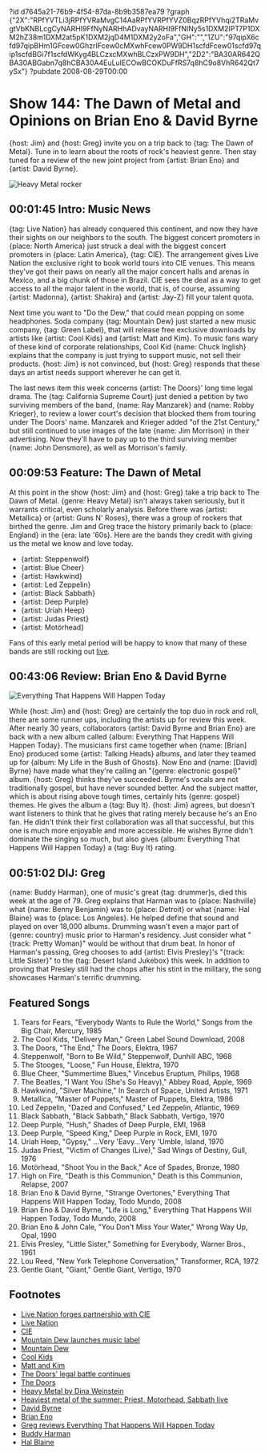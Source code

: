 ?id d7645a21-76b9-4f54-87da-8b9b3587ea79
?graph {"2X":"RPfYVTLi3jRPfYVRaMvgC14AaRPfYVRPfYVZ0BqzRPfYVhqi2TRaMvgtVbKNBLcgCyNARHI9FfNyNARHhADvayNARHI9FfNINy5s1DXM2IPT7P1DXM2hZ38m1DXM2at5pK1DXM2jqD4M1DXM2y2oFa","GH":"","1ZU":"97qipX6cfd97qipBHm1GFcew0GhzrIFcew0cMXwhFcew0PW9DH1scfdFcew01scfd97qip1scfdBGi7f1scfdWKyg4BLCzxcMXwhBLCzxPW9DH","2D2":"BA30AR642QBA30ABGabn7q8hCBA30A4EuLulECOwBCOKDuFfRS7q8hC9o8VhR642Qt7ySx"}
?pubdate 2008-08-29T00:00

# Show 144: The Dawn of Metal and Opinions on Brian Eno & David Byrne
{host: Jim} and {host: Greg} invite you on a trip back to {tag: The Dawn of Metal}. Tune in to learn about the roots of rock's heaviest genre. Then stay tuned for a review of the new joint project from {artist: Brian Eno} and {artist: David Byrne}.

![Heavy Metal rocker](https://static.soundopinions.org/images/2008/heavy_metal.jpg)

## 00:01:45 Intro: Music News
{tag: Live Nation} has already conquered this continent, and now they have their sights on our neighbors to the south. The biggest concert promoters in {place: North America} just struck a deal with the biggest concert promoters in {place: Latin America}, {tag: CIE}. The arrangement gives Live Nation the exclusive right to book world tours into CIE venues. This means they've got their paws on nearly all the major concert halls and arenas in Mexico, and a big chunk of those in Brazil. CIE sees the deal as a way to get access to all the major talent in the world, that is, of course, assuming {artist: Madonna}, {artist: Shakira} and {artist: Jay-Z} fill your talent quota.

Next time you want to "Do the Dew," that could mean popping on some headphones. Soda company {tag: Mountain Dew} just started a new music company, {tag: Green Label}, that will release free exclusive downloads by artists like {artist: Cool Kids} and {artist: Matt and Kim}. To music fans wary of these kind of corporate relationships, Cool Kid {name: Chuck Inglish} explains that the company is just trying to support music, not sell their products. {host: Jim} is not convinced, but {host: Greg} responds that these days an artist needs support wherever he can get it.

The last news item this week concerns {artist: The Doors}' long time legal drama. The {tag: California Supreme Court} just denied a petition by two surviving members of the band, {name: Ray Manzarek} and {name: Robby Krieger}, to review a lower court's decision that blocked them from touring under The Doors' name. Manzarek and Krieger added "of the 21st Century," but still continued to use images of the late {name: Jim Morrison} in their advertising. Now they'll have to pay up to the third surviving member {name: John Densmore}, as well as Morrison's family. 

## 00:09:53 Feature: The Dawn of Metal
At this point in the show {host: Jim} and {host: Greg} take a trip back to The Dawn of Metal. {genre: Heavy Metal} isn't always taken seriously, but it warrants critical, even scholarly analysis. Before there was {artist: Metallica} or {artist: Guns N' Roses}, there was a group of rockers that birthed the genre. Jim and Greg trace the history primarily back to {place: England} in the {era: late '60s}. Here are the bands they credit with giving us the metal we know and love today.

- {artist: Steppenwolf}
- {artist: Blue Cheer}
- {artist: Hawkwind}
- {artist: Led Zeppelin}
- {artist: Black Sabbath}
- {artist: Deep Purple}
- {artist: Uriah Heep}
- {artist: Judas Priest}
- {artist: Motörhead}

Fans of this early metal period will be happy to know that many of these bands are still rocking out [live](http://leisureblogs.chicagotribune.com/turn_it_up/2008/08/heaviest-metal.html). 

## 00:43:06 Review: Brian Eno & David Byrne
![Everything That Happens Will Happen Today](https://static.soundopinions.org/assets/144/1ZU0.jpg)

While {host: Jim} and {host: Greg} are certainly the top duo in rock and roll, there are some runner ups, including the artists up for review this week. After nearly 30 years, collaborators {artist: David Byrne and Brian Eno} are back with a new album called {album: Everything That Happens Will Happen Today}. The musicians first came together when {name: [Brian] Eno} produced some {artist: Talking Heads} albums, and later they teamed up for {album: My Life in the Bush of Ghosts}. Now Eno and {name: [David] Byrne} have made what they're calling an "{genre: electronic gospel}" album. {host: Greg} thinks they've succeeded. Byrne's vocals are not traditionally gospel, but have never sounded better. And the subject matter, which is about rising above tough times, certainly hits {genre: gospel} themes. He gives the album a {tag: Buy It}. {host: Jim} agrees, but doesn't want listeners to think that he gives that rating merely because he's an Eno fan. He didn't think their first collaboration was all that successful, but this one is much more enjoyable and more accessible. He wishes Byrne didn't dominate the singing so much, but also gives {album: Everything That Happens Will Happen Today} a {tag: Buy It} rating.

## 00:51:02 DIJ: Greg
{name: Buddy Harman}, one of music's great {tag: drummer}s, died this week at the age of 79. Greg explains that Harman was to {place: Nashville} what {name: Benny Benjamin} was to {place: Detroit} or what {name: Hal Blaine} was to {place: Los Angeles}. He helped define that sound and played on over 18,000 albums. Drumming wasn't even a major part of {genre: country} music prior to Harman's residency. Just consider what "{track: Pretty Woman}" would be without that drum beat. In honor of Harman's passing, Greg chooses to add {artist: Elvis Presley}'s "{track: Little Sister}" to the {tag: Desert Island Jukebox} this week. In addition to proving that Presley still had the chops after his stint in the military, the song showcases Harman's terrific drumming.

## Featured Songs
1. Tears for Fears, "Everybody Wants to Rule the World," Songs from the Big Chair, Mercury, 1985
2. The Cool Kids, "Delivery Man," Green Label Sound Download, 2008
3. The Doors, "The End," The Doors, Elektra, 1967
4. Steppenwolf, "Born to Be Wild," Steppenwolf, Dunhill ABC, 1968
5. The Stooges, "Loose," Fun House, Elektra, 1970
6. Blue Cheer, "Summertime Blues," Vincebus Eruptum, Philips, 1968
7. The Beatles, "I Want You (She's So Heavy)," Abbey Road, Apple, 1969
8. Hawkwind, "Silver Machine," In Search of Space, United Artists, 1971
9. Metallica, "Master of Puppets," Master of Puppets, Elektra, 1986
10. Led Zeppelin, "Dazed and Confused," Led Zeppelin, Atlantic, 1969
11. Black Sabbath, "Black Sabbath," Black Sabbath, Vertigo, 1970
12. Deep Purple, "Hush," Shades of Deep Purple, EMI, 1968
13. Deep Purple, "Speed King," Deep Purple in Rock, EMI, 1970
14. Uriah Heep, "Gypsy," ...Very 'Eavy...Very 'Umble, Island, 1970
15. Judas Priest, "Victim of Changes (Live)," Sad Wings of Destiny, Gull, 1976
16. Motörhead, "Shoot You in the Back," Ace of Spades, Bronze, 1980
17. High on Fire, "Death is this Communion," Death is this Communion, Relapse, 2007
18. Brian Eno & David Byrne, "Strange Overtones," Everything That Happens Will Happen Today, Todo Mundo, 2008
19. Brian Eno & David Byrne, "Life is Long," Everything That Happens Will Happen Today, Todo Mundo, 2008
20. Brian Eno & John Cale, "You Don't Miss Your Water," Wrong Way Up, Opal, 1990
21. Elvis Presley, "Little Sister," Something for Everybody, Warner Bros., 1961
22. Lou Reed, "New York Telephone Conversation," Transformer, RCA, 1972
23. Gentle Giant, "Giant," Gentle Giant, Vertigo, 1970

## Footnotes
- [Live Nation forges partnership with CIE](http://www.wsj.com/articles/SB121928682327859299)
- [Live Nation](http://www.livenation.com/)
- [CIE](http://www.cie.com.mx/mx/)
- [Mountain Dew launches music label](http://www.wired.com/2008/08/caffeine-ocalpy/)
- [Mountain Dew](http://www.mountaindew.com/)
- [Cool Kids](http://www.coolxkids.com/)
- [Matt and Kim](http://www.mattandkimmusic.com/)
- [The Doors' legal battle continues](http://www.cbsnews.com/news/doors-legal-battle-the-end/)
- [The Doors](http://www.thedoors.com/)
- [Heavy Metal by Dina Weinstein](http://books.google.com/books?hl=en&id=D6tGaphXVlEC&dq=deena+weinstein&printsec=frontcover&source=web&ots=vgGXcHWcQU&sig=RGUgu5tuHYNtq544676sn-S2CJg&sa=X&oi=book_result&resnum=7&ct=result#PPP1,M1)
- [Heaviest metal of the summer: Priest, Motorhead, Sabbath live](http://leisureblogs.chicagotribune.com/turn_it_up/2008/08/heaviest-metal.html)
- [David Byrne](http://www.davidbyrne.com/)
- [Brian Eno](http://www.allmusic.com/cg/amg.dll?p=amg&sql=11:abfuxqe5ldhe)
- [Greg reviews Everything That Happens Will Happen Today](http://leisureblogs.chicagotribune.com/turn_it_up/2008/08/byrne-eno-reuni.html)
- [Buddy Harman](http://www.drummerworld.com/drummers/Buddy_Harman.html)
- [Hal Blaine](http://halblaine.com/)
